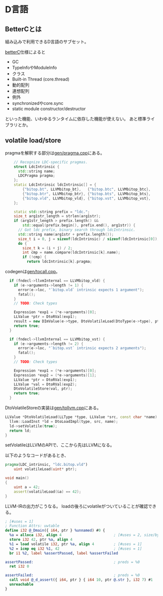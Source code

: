 # D言語

## BetterCとは

組み込みで利用できるD言語のサブセット。

[betterC](https://dlang.org/spec/betterc.html)仕様によると

- GC
- TypeInfoやModuleInfo
- クラス
- Built-in Thread (core.thread)
- 動的配列
- 連想配列
- 例外
- synchronizedやcore.sync
- static module constructor/destructor

といった機能、いわゆるランタイムに依存した機能が使えない。
あと標準ライブラリとか。

## volatile load/store

pragmaを解釈する部分は[gen/pragma.cpp](https://github.com/ldc-developers/ldc/blob/46bbe8b47f7a69aff651e913d80dd846e1d6f613/gen/pragma.cpp#L128-L150)にある。

```cpp
    // Recognize LDC-specific pragmas.
    struct LdcIntrinsic {
      std::string name;
      LDCPragma pragma;
    };
    static LdcIntrinsic ldcIntrinsic[] = {
        {"bitop.bt", LLVMbitop_bt},   {"bitop.btc", LLVMbitop_btc},
        {"bitop.btr", LLVMbitop_btr}, {"bitop.bts", LLVMbitop_bts},
        {"bitop.vld", LLVMbitop_vld}, {"bitop.vst", LLVMbitop_vst},
    };

    static std::string prefix = "ldc.";
    size_t arg1str_length = strlen(arg1str);
    if (arg1str_length > prefix.length() &&
        std::equal(prefix.begin(), prefix.end(), arg1str)) {
      // Got ldc prefix, binary search through ldcIntrinsic.
      std::string name(arg1str + prefix.length());
      size_t i = 0, j = sizeof(ldcIntrinsic) / sizeof(ldcIntrinsic[0]);
      do {
        size_t k = (i + j) / 2;
        int cmp = name.compare(ldcIntrinsic[k].name);
        if (!cmp) {
          return ldcIntrinsic[k].pragma;
```

codegenは[gen/tocall.cpp](https://github.com/ldc-developers/ldc/blob/46bbe8b47f7a69aff651e913d80dd846e1d6f613/gen/tocall.cpp#L602-L628)。

```cpp
  if (fndecl->llvmInternal == LLVMbitop_vld) {
    if (e->arguments->length != 1) {
      error(e->loc, "`bitop.vld` intrinsic expects 1 argument");
      fatal();
    }
    // TODO: Check types

    Expression *exp1 = (*e->arguments)[0];
    LLValue *ptr = DtoRVal(exp1);
    result = new DImValue(e->type, DtoVolatileLoad(DtoType(e->type), ptr));
    return true;
  }

  if (fndecl->llvmInternal == LLVMbitop_vst) {
    if (e->arguments->length != 2) {
      error(e->loc, "`bitop.vst` intrinsic expects 2 arguments");
      fatal();
    }
    // TODO: Check types

    Expression *exp1 = (*e->arguments)[0];
    Expression *exp2 = (*e->arguments)[1];
    LLValue *ptr = DtoRVal(exp1);
    LLValue *val = DtoRVal(exp2);
    DtoVolatileStore(val, ptr);
    return true;
  }
```

DtoVolatileStoreの実装は[gen/tollvm.cpp](https://github.com/ldc-developers/ldc/blob/46bbe8b47f7a69aff651e913d80dd846e1d6f613/gen/tollvm.cpp#L534-L538)にある。

```cpp
LLValue *DtoVolatileLoad(LLType *type, LLValue *src, const char *name) {
  llvm::LoadInst *ld = DtoLoadImpl(type, src, name);
  ld->setVolatile(true);
  return ld;
}
```

setVolatileはLLVMのAPIで、ここから先はLLVMになる。

以下のようなコードがあるとき、

```d
pragma(LDC_intrinsic, "ldc.bitop.vld")
    uint volatileLoad(uint* ptr);

void main()
{
    uint a = 42;
    assert(volatileLoad(&a) == 42);
}
```

LLVM-IRの出力がこうなる。
loadの後ろにvolatileがついていることが確認できる。

```ll
; [#uses = 1]
; Function Attrs: uwtable
define i32 @_Dmain({ i64, ptr } %unnamed) #0 {
  %a = alloca i32, align 4                        ; [#uses = 2, size/byte = 4]
  store i32 42, ptr %a, align 4
  %1 = load volatile i32, ptr %a, align 4         ; [#uses = 1]
  %2 = icmp eq i32 %1, 42                         ; [#uses = 1]
  br i1 %2, label %assertPassed, label %assertFailed

assertPassed:                                     ; preds = %0
  ret i32 0

assertFailed:                                     ; preds = %0
  call void @_d_assert({ i64, ptr } { i64 10, ptr @.str }, i32 7) #1
  unreachable
}
```
